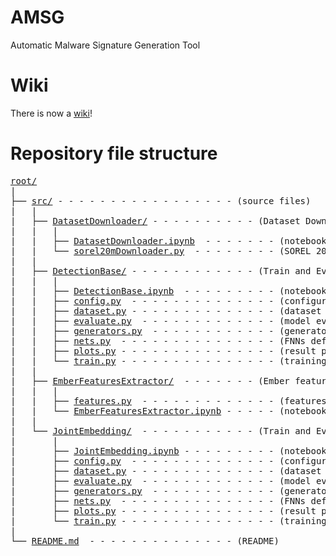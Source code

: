 # AMSG
Automatic Malware Signature Generation Tool

# Wiki
There is now a <a href='https://github.com/cmikke97/Automatic-Malware-Signature-Generation/wiki' title='Wiki!'>wiki</a>!

# Repository file structure
<pre>
<a href='https://github.com/cmikke97/Automatic-Malware-Signature-Generation' title='repository root'>root/</a>
|
├── <a href='https://github.com/cmikke97/Automatic-Malware-Signature-Generation/tree/main/src' title='source files'>src/</a> - - - - - - - - - - - - - - - - - (source files)
|   |
|   ├── <a href='https://github.com/cmikke97/Automatic-Malware-Signature-Generation/tree/main/src/DatasetDownloader' title='DatasetDownloader folder'>DatasetDownloader/</a> - - - - - - - - - - (Dataset Downloader source code <a href='https://github.com/cmikke97/Automatic-Malware-Signature-Generation/wiki/DatasetDownloader' title='DatasetDownloader wiki page'>📖Wiki</a>)
|   |   |
|   |   ├── <a href='https://github.com/cmikke97/Automatic-Malware-Signature-Generation/blob/main/src/DatasetDownloader/DatasetDownloader.ipynb' title='DatasetDownloader notebook'>DatasetDownloader.ipynb</a>  - - - - - - - (notebook (runnable) <a href='https://github.com/cmikke97/Automatic-Malware-Signature-Generation/wiki/DatasetDownloader.ipynb' title='sorel20mDownloader notebook wiki page'>📖Wiki</a>)
|   |   └── <a href='https://github.com/cmikke97/Automatic-Malware-Signature-Generation/blob/main/src/DatasetDownloader/sorel20mDownloader.py' title='sorel20mDownloader code'>sorel20mDownloader.py</a>  - - - - - - - - (SOREL 20M dataset downloader python code <a href='https://github.com/cmikke97/Automatic-Malware-Signature-Generation/wiki/sorel20mDownloader.py' title='sorel20mDownloader wiki page'>📖Wiki</a>)
|   |
|   ├── <a href='https://github.com/cmikke97/Automatic-Malware-Signature-Generation/tree/main/src/DetectionBase' title='DetectionBase folder'>DetectionBase/</a> - - - - - - - - - - - - (Train and Evaluate Malware Detection FNN <a href='https://github.com/cmikke97/Automatic-Malware-Signature-Generation/wiki/DetectionBase' title='DetectionBase wiki page'>📖Wiki</a>)
|   |   |
|   |   ├── <a href='https://github.com/cmikke97/Automatic-Malware-Signature-Generation/blob/main/src/DetectionBase/DetectionBase.ipynb' title='DetectionBase notebook'>DetectionBase.ipynb</a>  - - - - - - - - - (notebook (runnable) <a href='https://github.com/cmikke97/Automatic-Malware-Signature-Generation/wiki/DetectionBase.ipynb' title='DetectionBase notebook wiki page'>📖Wiki</a>)
|   |   ├── <a href='https://github.com/cmikke97/Automatic-Malware-Signature-Generation/blob/main/src/DetectionBase/config.py' title='config'>config.py</a>  - - - - - - - - - - - - - - (configuration file <a href='https://github.com/cmikke97/Automatic-Malware-Signature-Generation/wiki/DetectionBase_config.py' title='DB config wiki page'>📖Wiki</a>)
|   |   ├── <a href='https://github.com/cmikke97/Automatic-Malware-Signature-Generation/blob/main/src/DetectionBase/dataset.py' title='dataset module'>dataset.py</a> - - - - - - - - - - - - - - (dataset loader <a href='https://github.com/cmikke97/Automatic-Malware-Signature-Generation/wiki/DetectionBase_dataset.py' title='DB dataset wiki page'>📖Wiki</a>)
|   |   ├── <a href='https://github.com/cmikke97/Automatic-Malware-Signature-Generation/blob/main/src/DetectionBase/evaluate.py' title='evaluate module'>evaluate.py</a>  - - - - - - - - - - - - - (model evaluation function <a href='https://github.com/cmikke97/Automatic-Malware-Signature-Generation/wiki/DetectionBase_evaluate.py' title='DB evaluate wiki page'>📖Wiki</a>)
|   |   ├── <a href='https://github.com/cmikke97/Automatic-Malware-Signature-Generation/blob/main/src/DetectionBase/generators.py' title='generators module'>generators.py</a>  - - - - - - - - - - - - (generators (Dataloader) definition <a href='https://github.com/cmikke97/Automatic-Malware-Signature-Generation/wiki/DetectionBase_generators.py' title='DB evaluate wiki page'>📖Wiki</a>)
|   |   ├── <a href='https://github.com/cmikke97/Automatic-Malware-Signature-Generation/blob/main/src/DetectionBase/nets.py' title='nets module'>nets.py</a>  - - - - - - - - - - - - - - - (FNNs definition <a href='https://github.com/cmikke97/Automatic-Malware-Signature-Generation/wiki/DetectionBase_nets.py' title='DB evaluate wiki page'>📖Wiki</a>)
|   |   ├── <a href='https://github.com/cmikke97/Automatic-Malware-Signature-Generation/blob/main/src/DetectionBase/plots.py' title='plots module'>plots.py</a> - - - - - - - - - - - - - - - (result plotting functions <a href='https://github.com/cmikke97/Automatic-Malware-Signature-Generation/wiki/DetectionBase_plots.py' title='DB plots wiki page'>📖Wiki</a>)
|   |   └── <a href='https://github.com/cmikke97/Automatic-Malware-Signature-Generation/blob/main/src/DetectionBase/train.py' title='train module'>train.py</a> - - - - - - - - - - - - - - - (training function <a href='https://github.com/cmikke97/Automatic-Malware-Signature-Generation/wiki/DetectionBase_train.py' title='DB plots wiki page'>📖Wiki</a>)
|   |
|   ├── <a href='https://github.com/cmikke97/Automatic-Malware-Signature-Generation/tree/main/src/EmberFeaturesExtractor' title='EmberFeaturesExtractor folder'>EmberFeaturesExtractor/</a>  - - - - - - - (Ember features extractor (fom PE files) source code <a href='https://github.com/cmikke97/Automatic-Malware-Signature-Generation/wiki/EmberFeaturesExtractor' title='DB plots wiki page'>📖Wiki</a>)
|   |   |
|   |   ├── <a href='https://github.com/cmikke97/Automatic-Malware-Signature-Generation/blob/main/src/EmberFeaturesExtractor/features.py' title='features code'>features.py</a>  - - - - - - - - - - - - - (features extractor python code <a href='https://github.com/cmikke97/Automatic-Malware-Signature-Generation/wiki/features.py' title='DB plots wiki page'>📖Wiki</a>)
|   |   └── <a href='https://github.com/cmikke97/Automatic-Malware-Signature-Generation/blob/main/src/EmberFeaturesExtractor/EmberFeaturesExtractor.ipynb' title='EmberFeaturesExtractor notebook'>EmberFeaturesExtractor.ipynb</a> - - - - - (notebook (runnable) <a href='https://github.com/cmikke97/Automatic-Malware-Signature-Generation/wiki/EmberFeaturesExtractor.ipynb' title='DB plots wiki page'>📖Wiki</a>)
|   |
|   └── <a href='https://github.com/cmikke97/Automatic-Malware-Signature-Generation/tree/main/src/JointEmbedding' title='JointEmbedding folder'>JointEmbedding/</a>  - - - - - - - - - - - (Train and Evaluate Joint Embedding FNN <a href='https://github.com/cmikke97/Automatic-Malware-Signature-Generation/wiki/JointEmbedding' title='DB plots wiki page'>📖Wiki</a>)
|       |
|       ├── <a href='https://github.com/cmikke97/Automatic-Malware-Signature-Generation/blob/main/src/JointEmbedding/JointEmbedding.ipynb' title='JointEmbedding notebook'>JointEmbedding.ipynb</a> - - - - - - - - - (notebook (runnable) <a href='https://github.com/cmikke97/Automatic-Malware-Signature-Generation/wiki/JointEmbedding.ipynb' title='DB plots wiki page'>📖Wiki</a>)
|       ├── <a href='https://github.com/cmikke97/Automatic-Malware-Signature-Generation/blob/main/src/JointEmbedding/config.py' title='config'>config.py</a>  - - - - - - - - - - - - - - (configuration file <a href='https://github.com/cmikke97/Automatic-Malware-Signature-Generation/wiki/JointEmbedding_config.py' title='DB plots wiki page'>📖Wiki</a>)
|       ├── <a href='https://github.com/cmikke97/Automatic-Malware-Signature-Generation/blob/main/src/JointEmbedding/dataset.py' title='dataset module'>dataset.py</a> - - - - - - - - - - - - - - (dataset loader <a href='https://github.com/cmikke97/Automatic-Malware-Signature-Generation/wiki/JointEmbedding_dataset.py' title='DB plots wiki page'>📖Wiki</a>)
|       ├── <a href='https://github.com/cmikke97/Automatic-Malware-Signature-Generation/blob/main/src/JointEmbedding/evaluate.py' title='evaluate module'>evaluate.py</a>  - - - - - - - - - - - - - (model evaluation function <a href='https://github.com/cmikke97/Automatic-Malware-Signature-Generation/wiki/JointEmbedding_evaluate.py' title='DB plots wiki page'>📖Wiki</a>)
|       ├── <a href='https://github.com/cmikke97/Automatic-Malware-Signature-Generation/blob/main/src/JointEmbedding/generators.py' title='generators module'>generators.py</a>  - - - - - - - - - - - - (generators (Dataloader) definition <a href='https://github.com/cmikke97/Automatic-Malware-Signature-Generation/wiki/JointEmbedding_generators.py' title='DB plots wiki page'>📖Wiki</a>)
|       ├── <a href='https://github.com/cmikke97/Automatic-Malware-Signature-Generation/blob/main/src/JointEmbedding/nets.py' title='nets module'>nets.py</a>  - - - - - - - - - - - - - - - (FNNs definition <a href='https://github.com/cmikke97/Automatic-Malware-Signature-Generation/wiki/JointEmbedding_nets.py' title='DB plots wiki page'>📖Wiki</a>)
|       ├── <a href='https://github.com/cmikke97/Automatic-Malware-Signature-Generation/blob/main/src/JointEmbedding/plots.py' title='plots module'>plots.py</a> - - - - - - - - - - - - - - - (result plotting functions<a href='https://github.com/cmikke97/Automatic-Malware-Signature-Generation/wiki/JointEmbedding_plots.py' title='DB plots wiki page'>📖Wiki</a>)
|       └── <a href='https://github.com/cmikke97/Automatic-Malware-Signature-Generation/blob/main/src/JointEmbedding/train.py' title='train module'>train.py</a> - - - - - - - - - - - - - - - (training function <a href='https://github.com/cmikke97/Automatic-Malware-Signature-Generation/wiki/JointEmbedding_train.py' title='DB plots wiki page'>📖Wiki</a>)
|
└── <a href='https://github.com/cmikke97/Automatic-Malware-Signature-Generation/blob/main/README.md' title='README'>README.md</a>  - - - - - - - - - - - - - - (README)
</pre>
